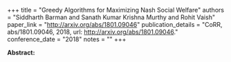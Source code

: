 +++
title = "Greedy Algorithms for Maximizing Nash Social Welfare"
authors = "Siddharth Barman and Sanath Kumar Krishna Murthy and Rohit Vaish"
paper_link = "http://arxiv.org/abs/1801.09046"
publication_details = "CoRR, abs/1801.09046, 2018, url: <a href='http://arxiv.org/abs/1801.09046' target='_blank'>http://arxiv.org/abs/1801.09046</a>."
conference_date = "2018"
notes = ""
+++

<b>Abstract:</b>
